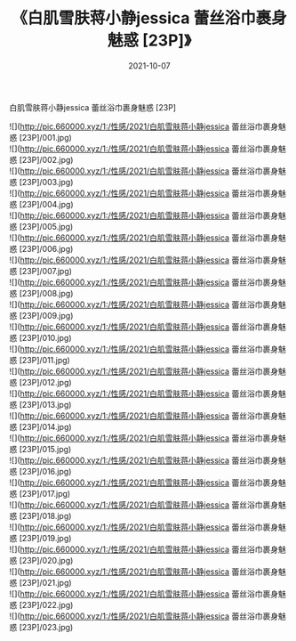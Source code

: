 ﻿---
layout: post
title:  《白肌雪肤蒋小静jessica 蕾丝浴巾裹身魅惑 [23P]》
date:   2021-10-07
img: http://pic.660000.xyz/1:/性感/2021/白肌雪肤蒋小静jessica 蕾丝浴巾裹身魅惑 [23P]/000.jpg
categories: [美女, 清纯, 唯美]
---

白肌雪肤蒋小静jessica 蕾丝浴巾裹身魅惑 [23P]

  ![](http://pic.660000.xyz/1:/性感/2021/白肌雪肤蒋小静jessica 蕾丝浴巾裹身魅惑 [23P]/001.jpg) <br> ![](http://pic.660000.xyz/1:/性感/2021/白肌雪肤蒋小静jessica 蕾丝浴巾裹身魅惑 [23P]/002.jpg) <br> ![](http://pic.660000.xyz/1:/性感/2021/白肌雪肤蒋小静jessica 蕾丝浴巾裹身魅惑 [23P]/003.jpg) <br> ![](http://pic.660000.xyz/1:/性感/2021/白肌雪肤蒋小静jessica 蕾丝浴巾裹身魅惑 [23P]/004.jpg) <br> ![](http://pic.660000.xyz/1:/性感/2021/白肌雪肤蒋小静jessica 蕾丝浴巾裹身魅惑 [23P]/005.jpg) <br> ![](http://pic.660000.xyz/1:/性感/2021/白肌雪肤蒋小静jessica 蕾丝浴巾裹身魅惑 [23P]/006.jpg) <br> ![](http://pic.660000.xyz/1:/性感/2021/白肌雪肤蒋小静jessica 蕾丝浴巾裹身魅惑 [23P]/007.jpg) <br> ![](http://pic.660000.xyz/1:/性感/2021/白肌雪肤蒋小静jessica 蕾丝浴巾裹身魅惑 [23P]/008.jpg) <br> ![](http://pic.660000.xyz/1:/性感/2021/白肌雪肤蒋小静jessica 蕾丝浴巾裹身魅惑 [23P]/009.jpg) <br> ![](http://pic.660000.xyz/1:/性感/2021/白肌雪肤蒋小静jessica 蕾丝浴巾裹身魅惑 [23P]/010.jpg) <br> ![](http://pic.660000.xyz/1:/性感/2021/白肌雪肤蒋小静jessica 蕾丝浴巾裹身魅惑 [23P]/011.jpg) <br> ![](http://pic.660000.xyz/1:/性感/2021/白肌雪肤蒋小静jessica 蕾丝浴巾裹身魅惑 [23P]/012.jpg) <br> ![](http://pic.660000.xyz/1:/性感/2021/白肌雪肤蒋小静jessica 蕾丝浴巾裹身魅惑 [23P]/013.jpg) <br> ![](http://pic.660000.xyz/1:/性感/2021/白肌雪肤蒋小静jessica 蕾丝浴巾裹身魅惑 [23P]/014.jpg) <br> ![](http://pic.660000.xyz/1:/性感/2021/白肌雪肤蒋小静jessica 蕾丝浴巾裹身魅惑 [23P]/015.jpg) <br> ![](http://pic.660000.xyz/1:/性感/2021/白肌雪肤蒋小静jessica 蕾丝浴巾裹身魅惑 [23P]/016.jpg) <br> ![](http://pic.660000.xyz/1:/性感/2021/白肌雪肤蒋小静jessica 蕾丝浴巾裹身魅惑 [23P]/017.jpg) <br> ![](http://pic.660000.xyz/1:/性感/2021/白肌雪肤蒋小静jessica 蕾丝浴巾裹身魅惑 [23P]/018.jpg) <br> ![](http://pic.660000.xyz/1:/性感/2021/白肌雪肤蒋小静jessica 蕾丝浴巾裹身魅惑 [23P]/019.jpg) <br> ![](http://pic.660000.xyz/1:/性感/2021/白肌雪肤蒋小静jessica 蕾丝浴巾裹身魅惑 [23P]/020.jpg) <br> ![](http://pic.660000.xyz/1:/性感/2021/白肌雪肤蒋小静jessica 蕾丝浴巾裹身魅惑 [23P]/021.jpg) <br> ![](http://pic.660000.xyz/1:/性感/2021/白肌雪肤蒋小静jessica 蕾丝浴巾裹身魅惑 [23P]/022.jpg) <br> ![](http://pic.660000.xyz/1:/性感/2021/白肌雪肤蒋小静jessica 蕾丝浴巾裹身魅惑 [23P]/023.jpg) <br>